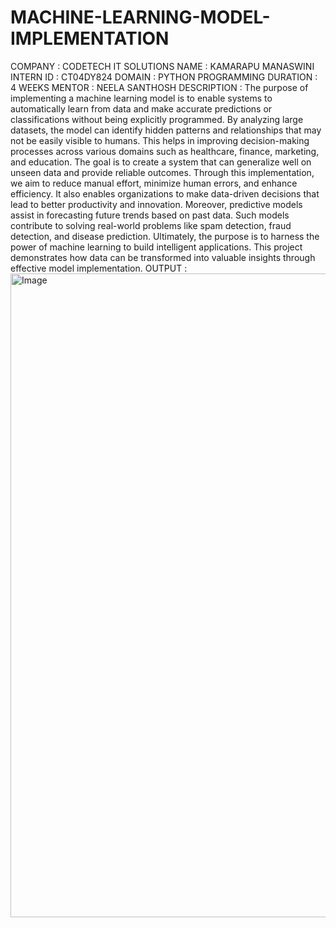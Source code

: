 # MACHINE-LEARNING-MODEL-IMPLEMENTATION
COMPANY : CODETECH IT SOLUTIONS
NAME : KAMARAPU MANASWINI 
INTERN ID : CT04DY824
DOMAIN : PYTHON PROGRAMMING
DURATION : 4 WEEKS
MENTOR : NEELA SANTHOSH
DESCRIPTION :
The purpose of implementing a machine learning model is to enable systems to automatically learn from data and make accurate predictions or classifications without being explicitly programmed. By analyzing large datasets, the model can identify hidden patterns and relationships that may not be easily visible to humans. This helps in improving decision-making processes across various domains such as healthcare, finance, marketing, and education. The goal is to create a system that can generalize well on unseen data and provide reliable outcomes. Through this implementation, we aim to reduce manual effort, minimize human errors, and enhance efficiency. It also enables organizations to make data-driven decisions that lead to better productivity and innovation. Moreover, predictive models assist in forecasting future trends based on past data. Such models contribute to solving real-world problems like spam detection, fraud detection, and disease prediction. Ultimately, the purpose is to harness the power of machine learning to build intelligent applications. This project demonstrates how data can be transformed into valuable insights through effective model implementation.
OUTPUT : 
<img width="1920" height="1030" alt="Image" src="https://github.com/user-attachments/assets/d0084a5f-c800-4bc1-8c2c-0f0ad1e58174" />
